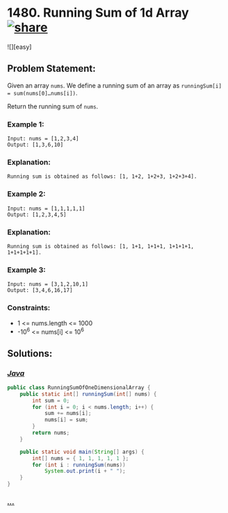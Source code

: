 # 1480. Running Sum of 1d Array [![share]](https://leetcode.com/problems/running-sum-of-1d-array/)

![][easy]

## Problem Statement:

Given an array `nums`. We define a running sum of an array as `runningSum[i] = sum(nums[0]…nums[i])`.

Return the running sum of `nums`.

### Example 1:

```
Input: nums = [1,2,3,4]
Output: [1,3,6,10]
```

### Explanation:

```
Running sum is obtained as follows: [1, 1+2, 1+2+3, 1+2+3+4].
```

### Example 2:

```
Input: nums = [1,1,1,1,1]
Output: [1,2,3,4,5]
```

### Explanation:

```
Running sum is obtained as follows: [1, 1+1, 1+1+1, 1+1+1+1, 1+1+1+1+1].
```

### Example 3:

```
Input: nums = [3,1,2,10,1]
Output: [3,4,6,16,17]
```

### Constraints:

- 1 <= nums.length <= 1000
- -10<sup>6</sup> <= nums[i] <= 10<sup>6</sup>

## Solutions:

### [_Java_](#)

```java
public class RunningSumOfOneDimensionalArray {
    public static int[] runningSum(int[] nums) {
        int sum = 0;
        for (int i = 0; i < nums.length; i++) {
            sum += nums[i];
            nums[i] = sum;
        }
        return nums;
    }

    public static void main(String[] args) {
        int[] nums = { 1, 1, 1, 1, 1 };
        for (int i : runningSum(nums))
            System.out.print(i + " ");
    }
}
```

### [_..._](#)

```

```

<!----------------------------------{ link }--------------------------------->

[share]: https://img.icons8.com/external-anggara-blue-anggara-putra/20/000000/external-share-user-interface-basic-anggara-blue-anggara-putra-2.png
[medium]: https://img.shields.io/badge/Difficulty-Medium-yellow.svg

